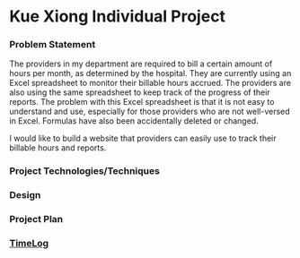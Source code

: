 # Kue Xiong Individual Project

### Problem Statement

The providers in my department are required to bill a certain amount of hours per month, 
as determined by the hospital. They are currently using an Excel spreadsheet to monitor 
their billable hours accrued. The providers are also using the same spreadsheet to keep 
track of the progress of their reports. The problem with this Excel spreadsheet is that 
it is not easy to understand and use, especially for those providers who are not 
well-versed in Excel. Formulas have also been accidentally deleted or changed.

I would like to build a website that providers can easily use to track their billable hours
and reports.

### Project Technologies/Techniques


### Design


### Project Plan


### [TimeLog](timeLog.md)